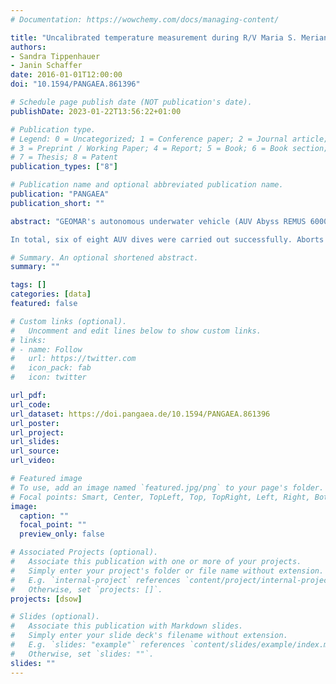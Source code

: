 ```yaml
---
# Documentation: https://wowchemy.com/docs/managing-content/

title: "Uncalibrated temperature measurement during R/V Maria S. Merian cruise MSM21/1b"
authors: 
- Sandra Tippenhauer
- Janin Schaffer
date: 2016-01-01T12:00:00
doi: "10.1594/PANGAEA.861396"

# Schedule page publish date (NOT publication's date).
publishDate: 2023-01-22T13:56:22+01:00

# Publication type.
# Legend: 0 = Uncategorized; 1 = Conference paper; 2 = Journal article;
# 3 = Preprint / Working Paper; 4 = Report; 5 = Book; 6 = Book section;
# 7 = Thesis; 8 = Patent
publication_types: ["8"]

# Publication name and optional abbreviated publication name.
publication: "PANGAEA"
publication_short: ""

abstract: "GEOMAR's autonomous underwater vehicle (AUV Abyss REMUS 6000) was deployed within the framework of a multi-platform experiment in June 2012 with R/V Maria S. Merian cruise MSM21/1b at about 180 km downstream of Denmark Strait. The scientific payload included a pumped Seabird 49 FastCAT CTD system, a paroscientific pressure sensor, and shear and temperature microstructure profiler from Rockland Scientific Inc.

In total, six of eight AUV dives were carried out successfully. Aborts on three dives were caused by strong counter currents the AUV experienced in the Denmark Strait Overflow plume, which made the AUV fail to reach its waypoints on schedule. During all missions the AUV was programmed to dive at constant depth levels along? straight legs approximately parallel to chosen isobaths with a constant speed of 1.6 m s-1 through the water."

# Summary. An optional shortened abstract.
summary: ""

tags: []
categories: [data]
featured: false

# Custom links (optional).
#   Uncomment and edit lines below to show custom links.
# links:
# - name: Follow
#   url: https://twitter.com
#   icon_pack: fab
#   icon: twitter

url_pdf:
url_code:
url_dataset: https://doi.pangaea.de/10.1594/PANGAEA.861396
url_poster:
url_project:
url_slides:
url_source:
url_video:

# Featured image
# To use, add an image named `featured.jpg/png` to your page's folder. 
# Focal points: Smart, Center, TopLeft, Top, TopRight, Left, Right, BottomLeft, Bottom, BottomRight.
image:
  caption: ""
  focal_point: ""
  preview_only: false

# Associated Projects (optional).
#   Associate this publication with one or more of your projects.
#   Simply enter your project's folder or file name without extension.
#   E.g. `internal-project` references `content/project/internal-project/index.md`.
#   Otherwise, set `projects: []`.
projects: [dsow]

# Slides (optional).
#   Associate this publication with Markdown slides.
#   Simply enter your slide deck's filename without extension.
#   E.g. `slides: "example"` references `content/slides/example/index.md`.
#   Otherwise, set `slides: ""`.
slides: ""
---
```

